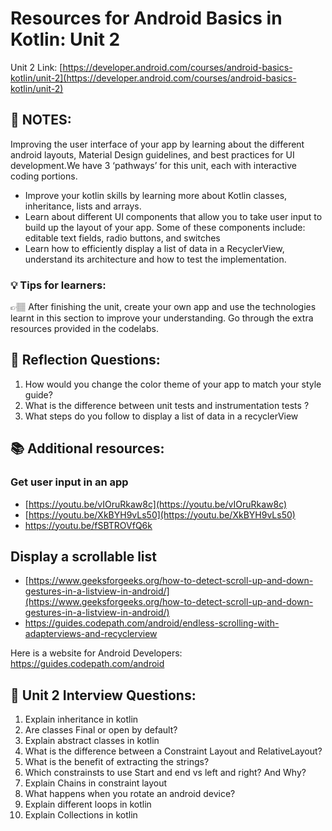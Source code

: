 # Resources for **Android Basics in Kotlin: Unit 2**

Unit 2 Link: [https://developer.android.com/courses/android-basics-kotlin/unit-2](https://developer.android.com/courses/android-basics-kotlin/unit-2)

## 📝 NOTES:

Improving the user interface of your app by learning about the different android layouts, Material Design guidelines, and best practices for UI development.We have 3 ‘pathways’ for this unit, each with interactive coding portions.

- Improve your kotlin skills by learning more about Kotlin classes, inheritance, lists and arrays.
- Learn about different UI components that allow you to take user input to build up the layout of your app. Some of these components include: editable text fields, radio buttons, and switches
- Learn how to efficiently display a list of data in a RecyclerView, understand its architecture and how to test the implementation.

### 💡 Tips for learners:

<aside>
👉🏽 After finishing the unit, create your own app and use the technologies learnt in this section to improve your understanding. Go through the extra resources provided in the codelabs.

</aside>

## 🤔 Reflection Questions:

1. How would you change the color theme of your app to match your style guide?
2. What is the difference between unit tests and instrumentation tests ?
3. What steps do you follow to display a list of data in a recyclerView

## 📚 Additional resources:

### Get user input in an app

- [https://youtu.be/vIOruRkaw8c](https://youtu.be/vIOruRkaw8c)
- [https://youtu.be/XkBYH9vLs50](https://youtu.be/XkBYH9vLs50)
- https://youtu.be/fSBTROVfQ6k

## Display a scrollable list

- [https://www.geeksforgeeks.org/how-to-detect-scroll-up-and-down-gestures-in-a-listview-in-android/](https://www.geeksforgeeks.org/how-to-detect-scroll-up-and-down-gestures-in-a-listview-in-android/)
- https://guides.codepath.com/android/endless-scrolling-with-adapterviews-and-recyclerview

Here is a website for Android Developers: https://guides.codepath.com/android

## 👔 Unit 2 Interview Questions:

1. Explain inheritance in kotlin
2. Are classes Final or open by default?
3. Explain abstract classes in kotlin
4. What is the difference between a Constraint Layout and RelativeLayout?
5. What is the benefit of extracting the strings?
6. Which constrainsts to use Start and end vs left and right? And Why?
7. Explain Chains in constraint layout
8. What happens when you rotate an android device?
9. Explain different loops in kotlin
10. Explain Collections in kotlin
